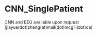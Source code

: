# CNN_SinglePatient

CNN and EEG available upon request (jiayue(dot)zheng(at)mail(dot)mcgill(dot)ca)
